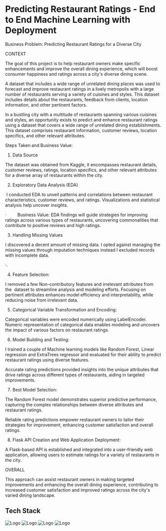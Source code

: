 
# Predicting Restaurant Ratings - End to End Machine Learning with Deployment

Business Problem: Predicting Restaurant Ratings for a Diverse City




CONTEXT

The goal of this project is to help restaurant owners make specific enhancements and improve the overall dining experience, which will boost consumer happiness and ratings across a city's diverse dining scene.

A dataset that includes a wide range of unrelated dining places was used to forecast and improve restaurant ratings in a lively metropolis with a large number of restaurants serving a variety of cuisines and styles. This dataset includes details about the restaurants, feedback from clients, location information, and other pertinent factors.

In a bustling city with a multitude of restaurants spanning various cuisines and styles, an opportunity exists to predict and enhance restaurant ratings using a dataset that covers a wide range of unrelated dining establishments. This dataset comprises restaurant information, customer reviews, location specifics, and other relevant attributes.




Steps Taken and Business Value:

1. Data Source

The dataset was obtained from Kaggle, it encompasses restaurant details, customer reviews, ratings, location specifics, and other relevant attributes for a diverse array of restaurants within the city.




2. Exploratory Data Analysis (EDA)

 I conducted EDA to unveil patterns and correlations between restaurant characteristics, customer reviews, and ratings. Visualizations and statistical analysis help uncover insights.

·         Business Value: EDA findings will guide strategies for improving ratings across various types of restaurants, uncovering commonalities that contribute to positive reviews and high ratings.




3. Handling Missing Values

I discovered a decent amount of missing data. I opted against managing the missing values through imputation techniques instead I excluded records with incomplete data.

·.

4. Feature Selection:

I removed a few Non-contributory features and irrelevant attributes from the  dataset to streamline analysis and modeling efforts. Focusing on pertinent attributes enhances model efficiency and interpretability, while reducing noise from irrelevant data.




5. Categorical Variable Transformation and Encoding:

Categorical variables were encoded numerically using LabelEncoder. Numeric representation of categorical data enables modeling and uncovers the impact of various factors on restaurant ratings.




6. Model Building and Testing:

I trained a couple of Machine learning models like Random Forest, Linear regression and ExtraTrees regressor and evaluated for their ability to predict restaurant ratings using diverse features.

Accurate rating predictions provided insights into the unique attributes that drive ratings across different types of restaurants, aiding in targeted improvements.




7. Best Model Selection:

The Random Forest model demonstrates superior predictive performance, capturing the complex relationships between diverse attributes and restaurant ratings.

Reliable rating predictions empower restaurant owners to tailor their strategies for improvement, enhancing customer satisfaction and overall ratings.




8. Flask API Creation and Web Application Deployment:

A Flask-based API is established and integrated into a user-friendly web application, allowing users to estimate ratings for a variety of restaurants in the city.




OVERALL

This approach can assist restaurant owners in making targeted improvements and enhancing the overall dining experience, contributing to increased customer satisfaction and improved ratings across the city's varied dining landscape.
## Tech Stack
![Logo](https://img.shields.io/badge/Python-FFD43B?style=for-the-badge&logo=python&logoColor=blue)
![Logo](https://img.shields.io/badge/scikit_learn-F7931E?style=for-the-badge&logo=scikit-learn&logoColor=white)
![Logo](https://img.shields.io/badge/Pandas-2C2D72?style=for-the-badge&logo=pandas&logoColor=white)
![Logo](https://img.shields.io/badge/Numpy-777BB4?style=for-the-badge&logo=numpy&logoColor=white)

